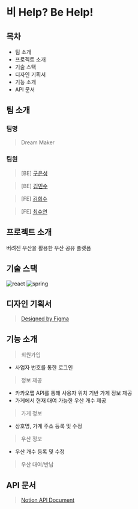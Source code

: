 # 비 Help? Be Help!



## 목차
- 팀 소개
- 프로젝트 소개
- 기술 스택
- 디자인 기획서
- 기능 소개
- API 문서


## 팀 소개
### 팀명

> Dream Maker


### 팀원
> [BE] [구은성](https://github.com/Koo-EunSung)

> [BE] [김민수](https://github.com/K-Minsu)

> [FE] [김희수](https://github.com/huisuu)

> [FE] [최수연](https://github.com/l-suyeon-l)

## 프로젝트 소개
버려진 우산을 활용한 우산 공유 플랫폼

## 기술 스택
![react](https://img.shields.io/badge/React-20232A?style=for-the-badge&logo=react&logoColor=61DAFB)
![spring](https://img.shields.io/badge/Spring-6DB33F?style=for-the-badge&logo=spring&logoColor=white)


## 디자인 기획서
> [Designed by Figma](https://www.figma.com/design/eYHM6o4QswDGD5Pkf7DR3u/%ED%95%B4%EC%BB%A4%ED%86%A4!!?node-id=0-1&t=WYBEJWPakLZpDMXM-0)

## 기능 소개
> 회원가입
- 사업자 번호를 통한 로그인
> 정보 제공
- 카카오맵 API를 통해 사용자 위치 기반 가게 정보 제공
- 가게에서 현재 대여 가능한 우산 개수 제공
> 가게 정보
- 상호명, 가게 주소 등록 및 수정
> 우산 정보
- 우산 개수 등록 및 수정
> 우산 대여/반납


## API 문서
> [Notion API Document](https://skillful-alley-549.notion.site/API-1d5f86f02d4f42cb8aa94c7cff712d75?pvs=4)

